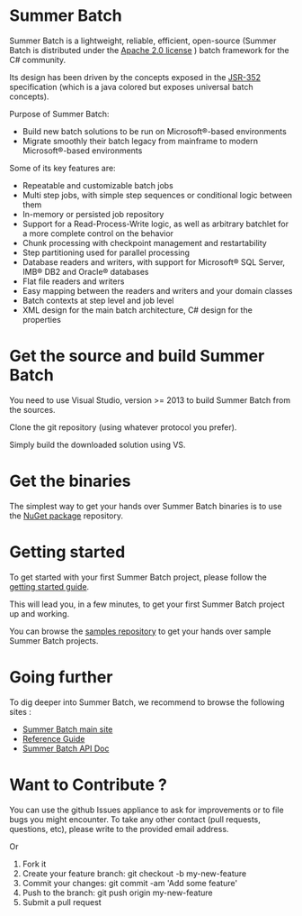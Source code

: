# Summer Batch

Summer Batch is a lightweight, reliable, efficient, open-source (Summer Batch is distributed under the [Apache 2.0 license](http://www.apache.org/licenses/LICENSE-2.0 "Apache 2 license") ) batch framework for the C# community.

Its design has been driven by the concepts exposed in the [JSR-352](https://www.jcp.org/en/jsr/detail?id=352 "jsr-352 spec") specification (which is a java colored but exposes universal batch concepts).

Purpose of Summer Batch:

* Build new batch solutions to be run on Microsoft®-based environments
* Migrate smoothly their batch legacy from mainframe to modern Microsoft®-based environments

Some of its key features are:

*	Repeatable and customizable batch jobs
*	Multi step jobs, with simple step sequences or conditional logic between them
*	In-memory or persisted job repository
*	Support for a Read-Process-Write logic, as well as arbitrary batchlet for a more complete control on the behavior
*	Chunk processing with checkpoint management and restartability
*	Step partitioning used for parallel processing
*	Database readers and writers, with support for Microsoft® SQL Server, IMB® DB2 and Oracle® databases
*	Flat file readers and writers
*	Easy mapping between the readers and writers and your domain classes
*	Batch contexts at step level and job level
*	XML design for the main batch architecture, C# design for the properties


# Get the source and build Summer Batch

You need to use Visual Studio, version >= 2013 to build Summer Batch from the sources.

Clone the git repository (using whatever protocol you prefer).

Simply build the downloaded solution using VS. 

# Get the binaries

The simplest way to get your hands over Summer Batch binaries is to use the [NuGet package](https://www.nuget.org/packages/SummerBatch/ "nuget package") repository.

# Getting started

To get started with your first Summer Batch project, please follow the 
[getting started guide](https://www.bluage.com/site_docs/summerbatch/docs/v_1-26/site/getting_started_summerbatch/getting_started.html "Getting Started").
  
This will lead you, in a few minutes, to get your first Summer Batch project up and working.

You can browse the [samples repository](https://github.com/SummerBatch/samples "samples repository") to get your hands over
sample Summer Batch projects.

# Going further
To dig deeper into Summer Batch, we recommend to browse the following sites :

*	[Summer Batch main site](https://www.bluage.com/summerbatch "Summer Batch main site")
*	[Reference Guide](https://www.bluage.com/site_docs/summerbatch/docs/v_1-26/site/index.html "Reference Guide")
*	[Summer Batch API Doc](https://www.bluage.com/site_docs/summerbatch/docs/api/index.html "API Doc")

# Want to Contribute ?
You can use the github Issues appliance to ask for improvements or to file bugs you might encounter.
To take any other contact (pull requests, questions, etc), please write to the provided email address. 

Or

1. Fork it
2. Create your feature branch: git checkout -b my-new-feature
3. Commit your changes: git commit -am 'Add some feature'
4. Push to the branch: git push origin my-new-feature
5. Submit a pull request

